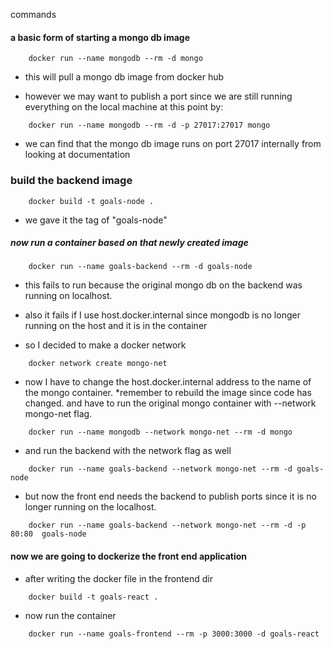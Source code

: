 commands

#### a basic form of starting a mongo db image

```
    docker run --name mongodb --rm -d mongo
```

- this will pull a mongo db image from docker hub

- however we may want to publish a port since we are still running everything on the local machine at this point by:

```
    docker run --name mongodb --rm -d -p 27017:27017 mongo
```

- we can find that the mongo db image runs on port 27017 internally from looking at documentation

### build the backend image

```
    docker build -t goals-node .
```

- we gave it the tag of "goals-node"

##### now run a container based on that newly created image

```
    docker run --name goals-backend --rm -d goals-node
```

- this fails to run because the original mongo db on the backend was running on localhost.

- also it fails if I use host.docker.internal since mongodb is no longer running on the host and it is in the container

- so I decided to make a docker network

```
    docker network create mongo-net
```

- now I have to change the host.docker.internal address to the name of the mongo container. \*remember to rebuild the image since code has changed. and have to run the original mongo container with --network mongo-net flag.

```
    docker run --name mongodb --network mongo-net --rm -d mongo
```

- and run the backend with the network flag as well

```
    docker run --name goals-backend --network mongo-net --rm -d goals-node
```

- but now the front end needs the backend to publish ports since it is no longer running on the localhost.

```
    docker run --name goals-backend --network mongo-net --rm -d -p 80:80  goals-node
```

#### now we are going to dockerize the front end application

- after writing the docker file in the frontend dir

```
    docker build -t goals-react .
```

- now run the container

```
    docker run --name goals-frontend --rm -p 3000:3000 -d goals-react
```
